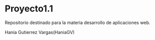 # Proyecto1.1
Repositorio destinado para la materia desarrollo de aplicaciones web. 



Hania Gutierrez Vargas(HaniaGV)
